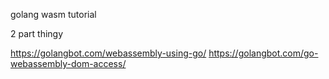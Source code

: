 golang wasm tutorial

2 part thingy

https://golangbot.com/webassembly-using-go/
https://golangbot.com/go-webassembly-dom-access/
